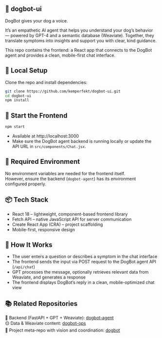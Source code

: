 ## 🐶 dogbot-ui
DogBot gives your dog a voice.

It’s an empathetic AI agent that helps you understand your dog’s behavior — powered by GPT-4 and a semantic database (Weaviate).
Together, they translate symptoms into insights and support you with clear, kind guidance.

This repo contains the frontend: a React app that connects to the DogBot agent and provides a clean, mobile-first chat interface.

## 🔧 Local Setup
Clone the repo and install dependencies:

```bash
git clone https://github.com/kemperfekt/dogbot-ui.git
cd dogbot-ui
npm install
```

## 🧪 Start the Frontend
```bash
npm start
```
- Available at http://localhost:3000
- Make sure the DogBot agent backend is running locally or update the API URL in `src/components/Chat.jsx`.

## 🔑 Required Environment
No environment variables are needed for the frontend itself.  
However, ensure the backend (`dogbot-agent`) has its environment configured properly.

## 📦 Tech Stack
- React 18 – lightweight, component-based frontend library
- Fetch API – native JavaScript API for server communication
- Create React App (CRA) – project scaffolding
- Mobile-first, responsive design

## 🔄 How It Works
- The user enters a question or describes a symptom in the chat interface
- The frontend sends the input via POST request to the DogBot agent API (`/api/chat`)
- GPT processes the message, optionally retrieves relevant data from Weaviate, and generates a response
- The frontend displays DogBot’s reply in a clean, mobile-optimized chat view

## 📚 Related Repositories
🔵 Backend (FastAPI + GPT + Weaviate): [dogbot-agent](https://github.com/kemperfekt/dogbot-agent)  
🟡 Data & Weaviate content: [dogbot-ops](https://github.com/kemperfekt/dogbot-ops)  
🐶 Project meta-repo with vision and coordination: [dogbot](https://github.com/kemperfekt/dogbot)
